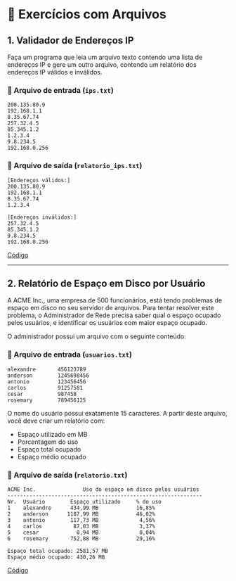 # 📁 Exercícios com Arquivos

## 1. **Validador de Endereços IP**

Faça um programa que leia um arquivo texto contendo uma lista de endereços IP e gere um outro arquivo, contendo um relatório dos endereços IP válidos e inválidos.

### 📅 Arquivo de entrada (`ips.txt`)
```
200.135.80.9
192.168.1.1
8.35.67.74
257.32.4.5
85.345.1.2
1.2.3.4
9.8.234.5
192.168.0.256
```

### 📄 Arquivo de saída (`relatorio_ips.txt`)
```
[Endereços válidos:]
200.135.80.9
192.168.1.1
8.35.67.74
1.2.3.4

[Endereços inválidos:]
257.32.4.5
85.345.1.2
9.8.234.5
192.168.0.256
```

[Código](./validador_ips.py)

---

## 2. **Relatório de Espaço em Disco por Usuário**

A ACME Inc., uma empresa de 500 funcionários, está tendo problemas de espaço em disco no seu servidor de arquivos. Para tentar resolver este problema, o Administrador de Rede precisa saber qual o espaço ocupado pelos usuários, e identificar os usuários com maior espaço ocupado.

O administrador possui um arquivo com o seguinte conteúdo:

### 📅 Arquivo de entrada (`usuarios.txt`)
```
alexandre       456123789
anderson        1245698456
antonio         123456456
carlos          91257581
cesar           987458
rosemary        789456125
```

O nome do usuário possui exatamente 15 caracteres. A partir deste arquivo, você deve criar um relatório com:

- Espaço utilizado em MB
- Porcentagem do uso
- Espaço total ocupado
- Espaço médio ocupado

### 📄 Arquivo de saída (`relatorio.txt`)
```
ACME Inc.               Uso do espaço em disco pelos usuários
--------------------------------------------------------------
Nr.  Usuário        Espaço utilizado     % do uso
1    alexandre      434,99 MB            16,85%
2    anderson      1187,99 MB            46,02%
3    antonio        117,73 MB             4,56%
4    carlos          87,03 MB             3,37%
5    cesar            0,94 MB             0,04%
6    rosemary       752,88 MB            29,16%

Espaço total ocupado: 2581,57 MB
Espaço médio ocupado: 430,26 MB
```

[Código](./relatorio_usuarios.py)

